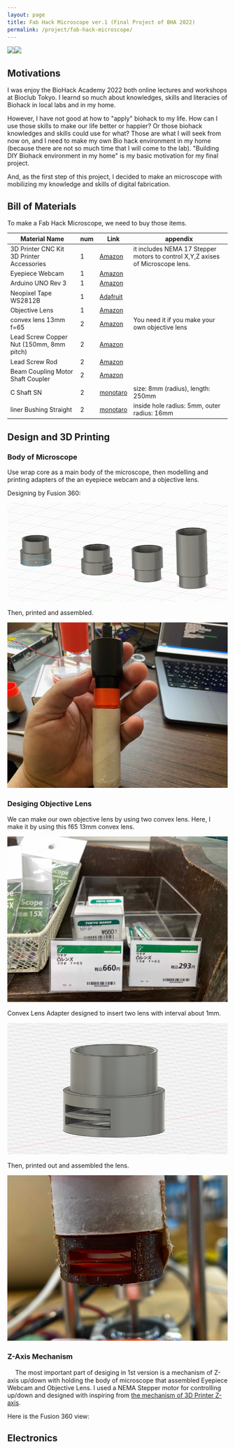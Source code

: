 ```yaml
---
layout: page
title: Fab Hack Microscope ver.1 (Final Project of BHA 2022)
permalink: /project/fab-hack-microscope/
---
```


<img src="../fp-img/IMG_1757.jpg" width="50%"><img src="../fp-img/fp-pic2.jpg" width="50%">

## Motivations

I was enjoy the BioHack Academy 2022 both online lectures and workshops at Bioclub Tokyo. I learnd so much about knowledges, skills and literacies of Biohack in local labs and in my home. 

However, I have not good at how to "apply" biohack to my life. How can I use those skills to make our life better or happier? Or those biohack knowledges and skills could use for what? Those are what I will seek from now on, and I need to make my own Bio hack environment in my home (because there are not so much time that I will come to the lab). "Building DIY Biohack environment in my home" is my basic motivation for my final project. 

And, as the first step of this project, I decided to make an microscope with mobilizing my knowledge and skills of digital fabrication.

## Bill of Materials

To make a Fab Hack Microscope, we need to buy those items. 

| Material Name | num | Link |               appendix                              | 
|---------------|-----|------|-----------------------------------------------------|
| 3D Printer CNC Kit 3D Printer Accessories | 1 |[Amazon](https://www.amazon.co.jp/-/en/gp/product/B083Q75HSF/)| it includes NEMA 17 Stepper motors to control X,Y,Z axises of Microscope lens.
| Eyepiece Webcam | 1 | [Amazon](https://www.amazon.co.jp/-/en/gp/product/B07Z8LKKDZ/?th=1)|
| Arduino UNO Rev 3 | 1 | [Amazon](https://www.amazon.co.jp/dp/B008GRTSV6)|
| Neopixel Tape WS2812B | 1 | [Adafruit](https://www.adafruit.com/product/1376?length=1)|
| Objective Lens | 1 | [Amazon](https://www.amazon.co.jp/-/en/gp/product/B07PM73VFD/)|
| convex lens 13mm f=65 | 2 | [Amazon](https://www.amazon.co.jp/dp/B0091FQOQY) | You need it if you make your own objective lens    |
| Lead Screw Copper Nut (150mm, 8mm pitch) | 2 | [Amazon](https://www.amazon.co.jp/-/en/gp/product/B07RB5NPV8/) | 
| Lead Screw Rod | 2 | [Amazon](https://www.amazon.co.jp/-/en/gp/product/B07RB5NPV8/) |
| Beam Coupling Motor Shaft Coupler | 2 | [Amazon](https://www.amazon.co.jp/-/en/gp/product/B07ZMYSYLH/?th=1) |
| C Shaft SN | 2 | [monotaro](https://www.monotaro.com/p/3747/3843/?displayId=5) | size: 8mm (radius), length: 250mm |
| liner Bushing Straight | 2 | [monotaro](https://www.monotaro.com/p/0360/7923/?displayId=5) | inside hole radius: 5mm, outer radius: 16mm |

## Design and 3D Printing


### Body of Microscope

Use wrap core as a main body of the microscope, then modelling and printing adapters of the an eyepiece webcam and a objective lens.

Designing by Fusion 360:

![](./fp-img/fp-pic1.png)

Then, printed and assembled. 

![](./fp-img/IMG_1822.jpg)

### Desiging Objective Lens

We can make our own objective lens by using two convex lens. Here, I make it by using this f65 13mm convex lens.

![](./fp-img/IMG_1589.jpg)

Convex Lens Adapter designed to insert two lens with interval about 1mm.

![](./fp-img/fp-pic3.png)

Then, printed out and assembled the lens.

![](./fp-img/IMG_1615.jpg)

### Z-Axis Mechanism
　
The most important part of desiging in 1st version is a mechanism of Z-axis up/down with holding the body of microscope that assembled Eyepiece Webcam and Objective Lens. I used a NEMA Stepper motor for controlling up/down and designed with inspiring from [the mechanism of 3D Printer Z-axis](https://forum.duet3d.com/topic/16486/choosing-a-z-axis-style/9).

Here is the Fusion 360 view:





## Electronics







